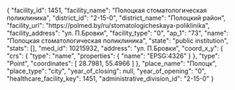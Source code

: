 {
    "facility_id": 1451,
    "facility_name": "Полоцкая стоматологическая поликлиника",
    "district_id": "2-15-0",
    "district_name": "Полоцкий район",
    "facility_url": "https:\/\/polmed.by\/ru\/stomatologicheskaya-poliklinika",
    "facility_address": "ул. П.Бровки",
    "facility_type": "0",
    "ap_1": "73",
    "name": "Полоцкая стоматологическая поликлиника",
    "state": "public institution",
    "stats": [],
    "med_id": 10215932,
    "address": "ул. П.Бровки",
    "coord_x_y": {
        "crs": {
            "type": "name",
            "properties": {
                "name": "EPSG:4326"
            }
        },
        "type": "Point",
        "coordinates": [
            28.7981,
            55.4966
        ]
    },
    "place_name": "Полоцк",
    "place_type": "city",
    "year_of_closing": null,
    "year_of_opening": "0",
    "healthcare_facility_key": 1451,
    "administrative_division_id": "2-15-0"
}